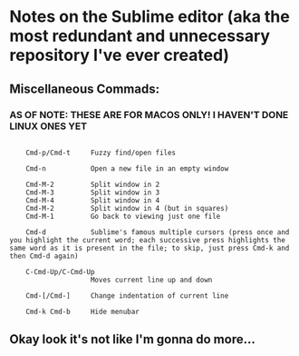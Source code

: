 # Notes on the Sublime editor (aka the most redundant and unnecessary repository I've ever created)

## Miscellaneous Commads:
### AS OF NOTE: THESE ARE FOR MACOS ONLY! I HAVEN'T DONE LINUX ONES YET

```

	Cmd-p/Cmd-t		Fuzzy find/open files

	Cmd-n			Open a new file in an empty window

	Cmd-M-2			Split window in 2
	Cmd-M-3			Split window in 3
	Cmd-M-4			Split window in 4
	Cmd-M-2			Split window in 4 (but in squares)
	Cmd-M-1			Go back to viewing just one file

	Cmd-d			Sublime's famous multiple cursors (press once and you highlight the current word; each successive press highlights the same word as it is present in the file; to skip, just press Cmd-k and then Cmd-d again)

	C-Cmd-Up/C-Cmd-Up
					Moves current line up and down

	Cmd-[/Cmd-]		Change indentation of current line

	Cmd-k Cmd-b		Hide menubar

```

## Okay look it's not like I'm gonna do more...